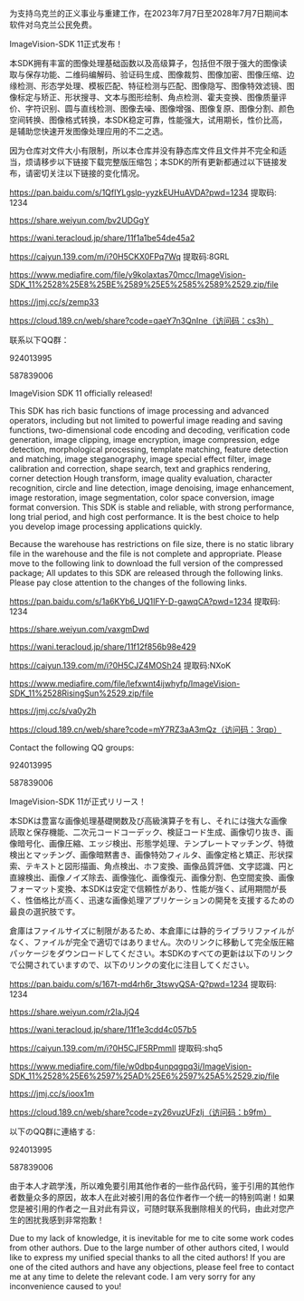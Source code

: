 为支持乌克兰的正义事业与重建工作，在2023年7月7日至2028年7月7日期间本软件对乌克兰公民免费。

ImageVision-SDK 11正式发布！

本SDK拥有丰富的图像处理基础函数以及高级算子，包括但不限于强大的图像读取与保存功能、二维码编解码、验证码生成、图像裁剪、图像加密、图像压缩、边缘检测、形态学处理、模板匹配、特征检测与匹配、图像隐写、图像特效滤镜、图像标定与矫正、形状搜寻、文本与图形绘制、角点检测、霍夫变换、图像质量评价、字符识别、圆与直线检测、图像去噪、图像增强、图像复原、图像分割、颜色空间转换、图像格式转换，本SDK稳定可靠，性能强大，试用期长，性价比高，是辅助您快速开发图像处理应用的不二之选。

因为仓库对文件大小有限制，所以本仓库并没有静态库文件且文件并不完全和适当，烦请移步以下链接下载完整版压缩包；本SDK的所有更新都通过以下链接发布，请密切关注以下链接的变化情况。

https://pan.baidu.com/s/1QfIYLgslp-yyzkEUHuAVDA?pwd=1234 提取码: 1234

https://share.weiyun.com/bv2UDGgY

https://wani.teracloud.jp/share/11f1a1be54de45a2

https://caiyun.139.com/m/i?0H5CKX0FPq7Wq  提取码:8GRL

https://www.mediafire.com/file/y9kolaxtas70mcc/ImageVision-SDK_11%2528%25E8%25BE%2589%25E5%2585%2589%2529.zip/file

https://jmj.cc/s/zemp33

https://cloud.189.cn/web/share?code=qaeY7n3QnIne（访问码：cs3h）

联系以下QQ群：

924013995

587839006

ImageVision SDK 11 officially released!

This SDK has rich basic functions of image processing and advanced operators, including but not limited to powerful image reading and saving functions, two-dimensional code encoding and decoding, verification code generation, image clipping, image encryption, image compression, edge detection, morphological processing, template matching, feature detection and matching, image steganography, image special effect filter, image calibration and correction, shape search, text and graphics rendering, corner detection Hough transform, image quality evaluation, character recognition, circle and line detection, image denoising, image enhancement, image restoration, image segmentation, color space conversion, image format conversion. This SDK is stable and reliable, with strong performance, long trial period, and high cost performance. It is the best choice to help you develop image processing applications quickly.

Because the warehouse has restrictions on file size, there is no static library file in the warehouse and the file is not complete and appropriate. Please move to the following link to download the full version of the compressed package; All updates to this SDK are released through the following links. Please pay close attention to the changes of the following links.

https://pan.baidu.com/s/1a6KYb6_UQ1IFY-D-gawqCA?pwd=1234 提取码: 1234

https://share.weiyun.com/vaxgmDwd

https://wani.teracloud.jp/share/11f12f856b98e429

https://caiyun.139.com/m/i?0H5CJZ4MOSh24  提取码:NXoK

https://www.mediafire.com/file/lefxwnt4ijwhyfp/ImageVision-SDK_11%2528RisingSun%2529.zip/file

https://jmj.cc/s/va0y2h

https://cloud.189.cn/web/share?code=mY7RZ3aA3mQz（访问码：3rqp）

Contact the following QQ groups:

924013995

587839006

ImageVision-SDK 11が正式リリース！

本SDKは豊富な画像処理基礎関数及び高級演算子を有し、それには強大な画像読取と保存機能、二次元コードコーデック、検証コード生成、画像切り抜き、画像暗号化、画像圧縮、エッジ検出、形態学処理、テンプレートマッチング、特徴検出とマッチング、画像暗黙書き、画像特効フィルタ、画像定格と矯正、形状探索、テキストと図形描画、角点検出、ホフ変換、画像品質評価、文字認識、円と直線検出、画像ノイズ除去、画像強化、画像復元、画像分割、色空間変換、画像フォーマット変換、本SDKは安定で信頼性があり、性能が強く、試用期間が長く、性価格比が高く、迅速な画像処理アプリケーションの開発を支援するための最良の選択肢です。

倉庫はファイルサイズに制限があるため、本倉庫には静的ライブラリファイルがなく、ファイルが完全で適切ではありません。次のリンクに移動して完全版圧縮パッケージをダウンロードしてください。本SDKのすべての更新は以下のリンクで公開されていますので、以下のリンクの変化に注目してください。

https://pan.baidu.com/s/167t-md4rh6r_3tswyQSA-Q?pwd=1234 提取码: 1234

https://share.weiyun.com/r2IaJjQ4

https://wani.teracloud.jp/share/11f1e3cdd4c057b5

https://caiyun.139.com/m/i?0H5CJF5RPmmIl  提取码:shq5

https://www.mediafire.com/file/w0dbp4unpqgpq3i/ImageVision-SDK_11%2528%25E6%2597%25AD%25E6%2597%25A5%2529.zip/file

https://jmj.cc/s/ioox1m

https://cloud.189.cn/web/share?code=zy26vuzUFzIj（访问码：b9fm）

以下のQQ群に連絡する:

924013995

587839006





由于本人才疏学浅，所以难免要引用其他作者的一些作品代码，鉴于引用的其他作者数量众多的原因，故本人在此对被引用的各位作者作一个统一的特别鸣谢！如果您是被引用的作者之一且对此有异议，可随时联系我删除相关的代码，由此对您产生的困扰我感到非常抱歉！

Due to my lack of knowledge, it is inevitable for me to cite some work codes from other authors. Due to the large number of other authors cited, I would like to express my unified special thanks to all the cited authors! If you are one of the cited authors and have any objections, please feel free to contact me at any time to delete the relevant code. I am very sorry for any inconvenience caused to you!
